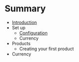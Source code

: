 # Summary

* [Introduction](README.md)
* Set up
   * [Configuration](configuration.md)
   * Currency
* Products
   * Creating your first product
* Currency

